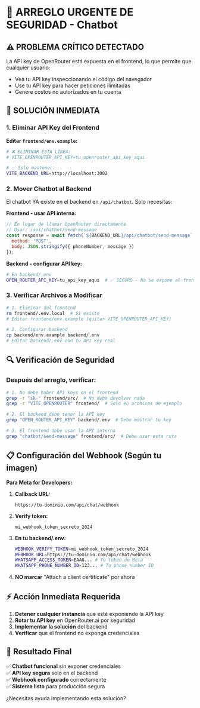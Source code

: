 # 🚨 ARREGLO URGENTE DE SEGURIDAD - Chatbot

## ⚠️ **PROBLEMA CRÍTICO DETECTADO**

La API key de OpenRouter está expuesta en el frontend, lo que permite que cualquier usuario:
- Vea tu API key inspeccionando el código del navegador
- Use tu API key para hacer peticiones ilimitadas
- Genere costos no autorizados en tu cuenta

## 🔧 **SOLUCIÓN INMEDIATA**

### 1. **Eliminar API Key del Frontend**

**Editar `frontend/env.example`:**
```bash
# ❌ ELIMINAR ESTA LÍNEA:
# VITE_OPENROUTER_API_KEY=tu_openrouter_api_key_aqui

# ✅ Solo mantener:
VITE_BACKEND_URL=http://localhost:3002
```

### 2. **Mover Chatbot al Backend**

El chatbot YA existe en el backend en `/api/chatbot`. Solo necesitas:

**Frontend - usar API interna:**
```javascript
// En lugar de llamar OpenRouter directamente
// Usar: /api/chatbot/send-message
const response = await fetch(`${BACKEND_URL}/api/chatbot/send-message`, {
  method: 'POST',
  body: JSON.stringify({ phoneNumber, message })
});
```

**Backend - configurar API key:**
```bash
# En backend/.env
OPEN_ROUTER_API_KEY=tu_api_key_aqui  # ✅ SEGURO - No se expone al frontend
```

### 3. **Verificar Archivos a Modificar**

```bash
# 1. Eliminar del frontend
rm frontend/.env.local  # Si existe
# Editar frontend/env.example (quitar VITE_OPENROUTER_API_KEY)

# 2. Configurar backend
cp backend/env.example backend/.env
# Editar backend/.env con tu API key real
```

## 🔍 **Verificación de Seguridad**

### Después del arreglo, verificar:

```bash
# 1. No debe haber API keys en el frontend
grep -r "sk-" frontend/src/  # No debe devolver nada
grep -r "VITE_OPENROUTER" frontend/  # Solo en archivos de ejemplo

# 2. El backend debe tener la API key
grep "OPEN_ROUTER_API_KEY" backend/.env  # Debe mostrar tu key

# 3. El frontend debe usar la API interna
grep "chatbot/send-message" frontend/src/  # Debe usar esta ruta
```

## 📋 **Configuración del Webhook (Según tu imagen)**

**Para Meta for Developers:**

1. **Callback URL:**
   ```
   https://tu-dominio.com/api/chat/webhook
   ```

2. **Verify token:**
   ```
   mi_webhook_token_secreto_2024
   ```

3. **En tu backend/.env:**
   ```bash
   WEBHOOK_VERIFY_TOKEN=mi_webhook_token_secreto_2024
   WEBHOOK_URL=https://tu-dominio.com/api/chat/webhook
   WHATSAPP_ACCESS_TOKEN=EAAG... # Tu token de Meta
   WHATSAPP_PHONE_NUMBER_ID=123... # Tu phone number ID
   ```

4. **NO marcar** "Attach a client certificate" por ahora

## ⚡ **Acción Inmediata Requerida**

1. **Detener cualquier instancia** que esté exponiendo la API key
2. **Rotar tu API key** en OpenRouter.ai por seguridad
3. **Implementar la solución** del backend
4. **Verificar** que el frontend no exponga credenciales

## 🎯 **Resultado Final**

✅ **Chatbot funcional** sin exponer credenciales  
✅ **API key segura** solo en el backend  
✅ **Webhook configurado** correctamente  
✅ **Sistema listo** para producción segura  

¿Necesitas ayuda implementando esta solución? 